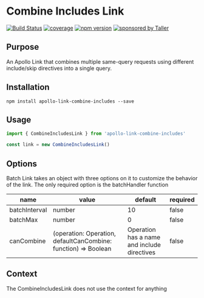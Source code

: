 # Combine Includes Link

[![Build Status](https://travis-ci.org/lucasconstantino/apollo-link-combine-includes.svg?branch=master)](https://travis-ci.org/lucasconstantino/apollo-link-combine-includes)
[![coverage](https://img.shields.io/codecov/c/github/lucasconstantino/graphql-resolvers.svg?style=flat-square)](https://codecov.io/github/lucasconstantino/apollo-link-combine-includes)
[![npm version](https://img.shields.io/npm/v/apollo-link-combine-includes.svg?style=flat-square)](https://www.npmjs.com/package/apollo-link-combine-includes)
[![sponsored by Taller](https://raw.githubusercontent.com/TallerWebSolutions/tallerwebsolutions.github.io/master/sponsored-by-taller.png)](https://taller.net.br/en/)

## Purpose

An Apollo Link that combines multiple same-query requests using different
include/skip directives into a single query.

## Installation

`npm install apollo-link-combine-includes --save`

## Usage

```js
import { CombineIncludesLink } from 'apollo-link-combine-includes'

const link = new CombineIncludesLink()
```

## Options

Batch Link takes an object with three options on it to customize the behavior of the link. The only required option is the batchHandler function

| name          | value                                                          | default                                     | required |
| ------------- | -------------------------------------------------------------- | ------------------------------------------- | -------- |
| batchInterval | number                                                         | 10                                          | false    |
| batchMax      | number                                                         | 0                                           | false    |
| canCombine    | (operation: Operation, defaultCanCombine: function) => Boolean | Operation has a name and include directives | false    |

## Context

The CombineIncludesLink does not use the context for anything

